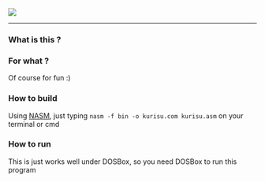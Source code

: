 <img src= "https://github.com/febnug/kurisu/blob/main/kurisu-makise.png"/>

---
<h3>What is this ?</h3>
<!--
<p>This is just a <b>dummy</b> project I've got inspired from anime <a href="https://myanimelist.net/anime/9253/Steins_Gate">Steins;Gate</a> and <a href="https://steins-gate.fandom.com/wiki/PhoneWave">PhoneWave</a> -->

<h3>For what ?</h3>
<p>Of course for fun :)</p>

<h3>How to build</h3>
<p>Using <a href="https://nasm.us">NASM</a>, just typing <code>nasm -f bin -o kurisu.com kurisu.asm</code> on your terminal or cmd
  
<h3>How to run</h3>
<p>This is just works well under DOSBox, so you need DOSBox to run this program</p>
